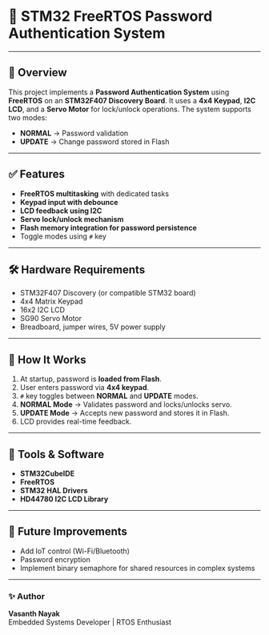 # 🔐 STM32 FreeRTOS Password Authentication System
---

## 📌 Overview
This project implements a **Password Authentication System** using **FreeRTOS** on an **STM32F407 Discovery Board**. It uses a **4x4 Keypad**, **I2C LCD**, and a **Servo Motor** for lock/unlock operations. The system supports two modes:  
- **NORMAL** → Password validation  
- **UPDATE** → Change password stored in Flash  

---

## ✅ Features
- **FreeRTOS multitasking** with dedicated tasks
- **Keypad input with debounce**
- **LCD feedback using I2C**
- **Servo lock/unlock mechanism**
- **Flash memory integration for password persistence**
- Toggle modes using `#` key

---

## 🛠 Hardware Requirements
- STM32F407 Discovery (or compatible STM32 board)
- 4x4 Matrix Keypad
- 16x2 I2C LCD
- SG90 Servo Motor
- Breadboard, jumper wires, 5V power supply

---
## 🔄 How It Works
1. At startup, password is **loaded from Flash**.
2. User enters password via **4x4 keypad**.
3. `#` key toggles between **NORMAL** and **UPDATE** modes.
4. **NORMAL Mode** → Validates password and locks/unlocks servo.
5. **UPDATE Mode** → Accepts new password and stores it in Flash.
6. LCD provides real-time feedback.

---

## 🔧 Tools & Software
- **STM32CubeIDE**
- **FreeRTOS**
- **STM32 HAL Drivers**
- **HD44780 I2C LCD Library**

---

## 🚀 Future Improvements
- Add IoT control (Wi-Fi/Bluetooth)
- Password encryption
- Implement binary semaphore for shared resources in complex systems

---
### ✨ Author
**Vasanth Nayak**  
Embedded Systems Developer | RTOS Enthusiast
